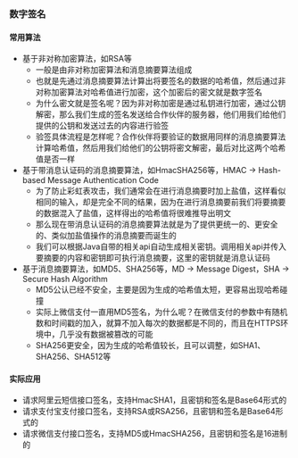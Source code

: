 ### 数字签名

#### 常用算法
- 基于非对称加密算法，如RSA等
   - 一般是由非对称加密算法和消息摘要算法组成
   - 也就是先通过消息摘要算法计算出将要签名的数据的哈希值，然后通过非对称加密算法对哈希值进行加密，这个加密后的密文就是数字签名
   - 为什么密文就是签名呢？因为非对称加密是通过私钥进行加密，通过公钥解密，那么我们生成的签名发送给合作伙伴的服务器，他们用我们给他们提供的公钥和发送过去的内容进行验签
   - 验签具体流程是怎样呢？合作伙伴将要验证的数据用同样的消息摘要算法计算哈希值，然后用我们给他们的公钥将密文解密，最后对比这两个哈希值是否一样
- 基于带消息认证码的消息摘要算法，如HmacSHA256等，HMAC -> Hash-based Message Authentication Code
    - 为了防止彩虹表攻击，我们通常会在进行消息摘要时加上盐值，这样看似相同的输入，却是完全不同的结果，因为在进行消息摘要前我们将要摘要的数据混入了盐值，这样得出的哈希值将很难推导出明文
    - 那么现在带消息认证码的消息摘要算法就是为了提供更统一的、更安全的、类似加盐值操作的消息摘要而诞生的
    - 我们可以根据Java自带的相关api自动生成相关密钥。调用相关api并传入要摘要的内容和密钥即可执行消息摘要，这里的密钥就是消息认证码
- 基于消息摘要算法，如MD5、SHA256等，MD -> Message Digest，SHA -> Secure Hash Algorithm
    - MD5公认已经不安全，主要是因为生成的哈希值太短，更容易出现哈希碰撞
    - 实际上微信支付一直用MD5签名，为什么呢？在微信支付的参数中有随机数和时间戳的加入，就算不加入每次的数据都是不同的，而且在HTTPS环境中，几乎没有数据被篡改的可能
    - SHA256更安全，因为生成的哈希值较长，且可以调整，如SHA1、SHA256、SHA512等
    
#### 实际应用
- 请求阿里云短信接口签名，支持HmacSHA1，且密钥和签名是Base64形式的
- 请求支付宝支付接口签名，支持RSA或RSA256，且密钥和签名是Base64形式的
- 请求微信支付接口签名，支持MD5或HmacSHA256，且密钥和签名是16进制的